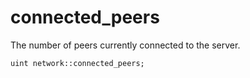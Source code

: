 # connected_peers
The number of peers currently connected to the server.

`uint network::connected_peers;`
